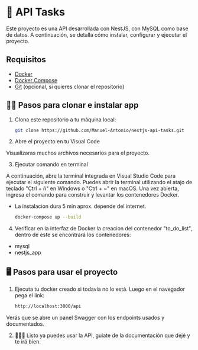 # 🎉 API Tasks

Este proyecto es una API desarrollada con NestJS, con MySQL como base de datos. A continuación, se detalla cómo instalar, configurar y ejecutar el proyecto.

## Requisitos

- [Docker](https://docs.docker.com/get-docker/)
- [Docker Compose](https://docs.docker.com/compose/install/)
- [Git](https://git-scm.com/book/en/v2/Getting-Started-Installing-Git) (opcional, si quieres clonar el repositorio)

## 🏃‍♂️ Pasos para clonar e instalar app

1. Clona este repositorio a tu máquina local:
   ```bash
   git clone https://github.com/Manuel-Antonio/nestjs-api-tasks.git

2. Abre el proyecto en tu Visual Code

Visualizaras muchos archivos necesarios para el proyecto.

3. Ejecutar comando en terminal

A continuación, abre la terminal integrada en Visual Studio Code para ejecutar el siguiente comando. Puedes abrir la terminal utilizando el atajo de teclado "Ctrl + ñ" en Windows o "Ctrl + ~" en macOS. Una vez abierta, ingresa el comando para construir y levantar los contenedores Docker.

* La instalacion dura 5 min aprox. depende del internet.
   ```bash
   docker-compose up --build

4. Verificar en la interfaz de Docker la creacion del contenedor "to_do_list", dentro de este se encontrará los contenedores:
- mysql
- nestjs_app

## 🖥 Pasos para usar el proyecto
1. Ejecuta tu docker creado si todavía no lo está. Luego en el navegador pega el link:
   ```bash
   http://localhost:3000/api
Verás que se abre un panel Swagger con los endpoints usados y documentados.

2. 🎉🎉🎉 Listo ya puedes usar la API, guiate de la documentación que dejé y te irá bien.
